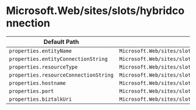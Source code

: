 # Microsoft.Web/sites/slots/hybridconnection

| Default Path | Alias |
|---|---|
| `properties.entityName` | `Microsoft.Web/sites/slots/hybridconnection/entityName` |
| `properties.entityConnectionString` | `Microsoft.Web/sites/slots/hybridconnection/entityConnectionString` |
| `properties.resourceType` | `Microsoft.Web/sites/slots/hybridconnection/resourceType` |
| `properties.resourceConnectionString` | `Microsoft.Web/sites/slots/hybridconnection/resourceConnectionString` |
| `properties.hostname` | `Microsoft.Web/sites/slots/hybridconnection/hostname` |
| `properties.port` | `Microsoft.Web/sites/slots/hybridconnection/port` |
| `properties.biztalkUri` | `Microsoft.Web/sites/slots/hybridconnection/biztalkUri` |

